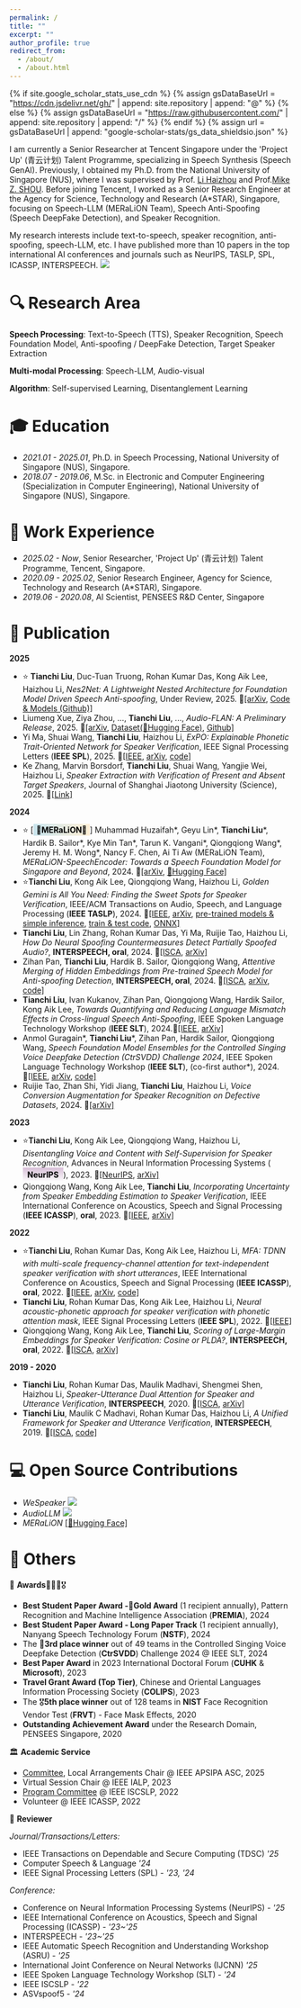 ```yaml
---
permalink: /
title: ""
excerpt: ""
author_profile: true
redirect_from: 
  - /about/
  - /about.html
---
```


{% if site.google_scholar_stats_use_cdn %}
{% assign gsDataBaseUrl = "https://cdn.jsdelivr.net/gh/" | append: site.repository | append: "@" %}
{% else %}
{% assign gsDataBaseUrl = "https://raw.githubusercontent.com/" | append: site.repository | append: "/" %}
{% endif %}
{% assign url = gsDataBaseUrl | append: "google-scholar-stats/gs_data_shieldsio.json" %}

<span class='anchor' id='about-me'></span>
I am currently a Senior Researcher at Tencent Singapore under the 'Project Up' (青云计划) Talent Programme, specializing in Speech Synthesis (Speech GenAI). Previously, I obtained my Ph.D. from the National University of Singapore (NUS), where I was supervised by Prof. [Li Haizhou](https://scholar.google.com/citations?user=z8_x7C8AAAAJ&hl=en) and Prof.[Mike Z. SHOU](https://scholar.google.com/citations?user=h1-3lSoAAAAJ&hl=en). Before joining Tencent, I worked as a Senior Research Engineer at the Agency for Science, Technology and Research (A*STAR), Singapore, focusing on Speech-LLM (MERaLiON Team), Speech Anti-Spoofing (Speech DeepFake Detection), and Speaker Recognition.

My research interests include text-to-speech, speaker recognition, anti-spoofing, speech-LLM, etc. I have published more than 10 papers in the top international AI conferences and journals such as NeurIPS, TASLP, SPL, ICASSP, INTERSPEECH. <a href="https://scholar.google.com/citations?hl=en&user=1W24GsQAAAAJ"><img src="https://img.shields.io/endpoint?logo=Google%20Scholar&url=https%3A%2F%2Fcdn.jsdelivr.net%2Fgh%2Fliu-tianchi%2Fliu-tianchi.github.io@google-scholar-stats%2Fgs_data_shieldsio.json&labelColor=f6f6f6&color=9cf&style=flat&label=citations"></a>

# 🔍 Research Area

**Speech Processing**: Text-to-Speech (TTS), Speaker Recognition, Speech Foundation Model, Anti-spoofing / DeepFake Detection, Target Speaker Extraction

**Multi-modal Processing**: Speech-LLM, Audio-visual 

**Algorithm**: Self-supervised Learning, Disentanglement Learning

# 🎓 Education

- *2021.01 - 2025.01*, Ph.D. in Speech Processing, National University of Singapore (NUS), Singapore.
- *2018.07 - 2019.06*, M.Sc. in Electronic and Computer Engineering (Specialization in Computer Engineering), National University of Singapore (NUS), Singapore.

# 💼 Work Experience

- *2025.02 - Now*, Senior Researcher, 'Project Up' (青云计划) Talent Programme, Tencent, Singapore.
- *2020.09 - 2025.02*, Senior Research Engineer, Agency for Science, Technology and Research (A*STAR), Singapore.
- *2019.06 - 2020.08*, AI Scientist, PENSEES R&D Center, Singapore

# 📜 Publication

**2025**
- ⭐ **Tianchi Liu**, Duc-Tuan Truong, Rohan Kumar Das, Kong Aik Lee, Haizhou Li, *Nes2Net: A Lightweight Nested Architecture for Foundation Model Driven Speech Anti-spoofing*, Under Review, 2025. 🔗[\[arXiv](https://arxiv.org/abs/2504.05657v1), [Code & Models (Github)\]](https://github.com/Liu-Tianchi/Nes2Net)
- Liumeng Xue, Ziya Zhou, ..., **Tianchi Liu**, ..., *Audio-FLAN: A Preliminary Release*, 2025. 🔗[\[arXiv](https://arxiv.org/abs/2502.16584), [Dataset(🤗Hugging Face)](https://huggingface.co/datasets/HKUSTAudio/Audio-FLAN-Dataset), [Github\]](https://github.com/lmxue/Audio-FLAN)
- Yi Ma, Shuai Wang, **Tianchi Liu**, Haizhou Li, *ExPO: Explainable Phonetic Trait-Oriented Network for Speaker Verification*, IEEE Signal Processing Letters (**IEEE SPL**), 2025. 🔗[\[IEEE](https://ieeexplore.ieee.org/document/10845144), [arXiv](https://arxiv.org/abs/2501.05729), [code\]](https://github.com/mmmmayi/ExPO)
- Ke Zhang, Marvin Borsdorf, **Tianchi Liu**, Shuai Wang, Yangjie Wei, Haizhou Li, *Speaker Extraction with Verification of Present and Absent Target Speakers*, Journal of Shanghai Jiaotong University (Science), 2025. 🔗[\[Link\]](https://link.springer.com/article/10.1007/s12204-025-2798-4)

**2024**
- ⭐ [<span style="background: linear-gradient(to right, #c9e5ee, #FFEFD5); color:black; font-weight:bold; padding:2px 5px;">🌊MERaLiON🦁</span>] Muhammad Huzaifah\*, Geyu Lin\*, **Tianchi Liu**\*, Hardik B. Sailor\*, Kye Min Tan\*, Tarun K. Vangani\*, Qiongqiong Wang\*, Jeremy H. M. Wong\*, Nancy F. Chen, Ai Ti Aw (MERaLiON Team), *MERaLiON-SpeechEncoder: Towards a Speech Foundation Model for Singapore and Beyond*, 2024. 🔗[\[arXiv](https://arxiv.org/abs/2412.11538), [🤗Hugging Face\]](https://huggingface.co/MERaLiON)
- ⭐**Tianchi Liu**, Kong Aik Lee, Qiongqiong Wang, Haizhou Li, *Golden Gemini is All You Need: Finding the Sweet Spots for Speaker Verification*, IEEE/ACM Transactions on Audio, Speech, and Language Processing (**IEEE TASLP**), 2024. 🔗[\[IEEE](https://ieeexplore.ieee.org/abstract/document/10497864/), [arXiv](https://arxiv.org/abs/2312.03620), [pre-trained models & simple inference](https://github.com/Liu-Tianchi/Golden-Gemini-for-Speaker-Verification), [train & test code](https://github.com/wenet-e2e/wespeaker/tree/master/examples/voxceleb/v2), [ONNX\]](https://github.com/wenet-e2e/wespeaker/blob/master/docs/pretrained.md)
- **Tianchi Liu**, Lin Zhang, Rohan Kumar Das, Yi Ma, Ruijie Tao, Haizhou Li, *How Do Neural Spoofing Countermeasures Detect Partially Spoofed Audio?*, **INTERSPEECH, oral**, 2024. 🔗[\[ISCA](https://www.isca-archive.org/interspeech_2024/liu24m_interspeech.html), [arXiv\]](https://arxiv.org/abs/2406.02483)
- Zihan Pan, **Tianchi Liu**, Hardik B. Sailor, Qiongqiong Wang, *Attentive Merging of Hidden Embeddings from Pre-trained Speech Model for Anti-spoofing Detection*, **INTERSPEECH, oral**, 2024. 🔗[\[ISCA](https://www.isca-archive.org/interspeech_2024/pan24c_interspeech.html), [arXiv](https://arxiv.org/abs/2406.10283), [code\]](https://github.com/pandarialTJU/AttM_INTERSPEECH24)
- **Tianchi Liu**, Ivan Kukanov, Zihan Pan, Qiongqiong Wang, Hardik Sailor, Kong Aik Lee, *Towards Quantifying and Reducing Language Mismatch Effects in Cross-lingual Speech Anti-Spoofing*, IEEE Spoken Language Technology Workshop (**IEEE SLT**), 2024.🔗[\[IEEE](), [arXiv\]](https://arxiv.org/abs/2409.08346)
- Anmol Guragain\*, **Tianchi Liu**\*, Zihan Pan, Hardik Sailor, Qiongqiong Wang, *Speech Foundation Model Ensembles for the Controlled Singing Voice Deepfake Detection (CtrSVDD) Challenge 2024*, IEEE Spoken Language Technology Workshop (**IEEE SLT**), (co-first author\*), 2024. 🔗[\[IEEE](), [arXiv](https://arxiv.org/abs/2409.02302), [code\]](https://github.com/Anmol2059/SVDD2024)
- Ruijie Tao, Zhan Shi, Yidi Jiang, **Tianchi Liu**, Haizhou Li, *Voice Conversion Augmentation for Speaker Recognition on Defective Datasets*, 2024. 🔗[[arXiv]](https://arxiv.org/abs/2404.00863)

**2023**
- ⭐**Tianchi Liu**, Kong Aik Lee, Qiongqiong Wang, Haizhou Li, *Disentangling Voice and Content with Self-Supervision for Speaker Recognition*, Advances in Neural Information Processing Systems (<span style="background: linear-gradient(to bottom, #D8BFD8, rgba(255, 255, 255, 0)); color: black; font-weight: bold; padding: 4px 8px; display: inline-block;">NeurIPS</span>), 2023. 🔗[\[NeurIPS](https://proceedings.neurips.cc/paper_files/paper/2023/hash/9d276b0a087efdd2404f3295b26c24c1-Abstract-Conference.html), [arXiv\]](https://arxiv.org/abs/2310.01128)
- Qiongqiong Wang, Kong Aik Lee, **Tianchi Liu**, *Incorporating Uncertainty from Speaker Embedding Estimation to Speaker Verification*, IEEE International Conference on Acoustics, Speech and Signal Processing (**IEEE ICASSP**), **oral**, 2023. 🔗[\[IEEE](https://ieeexplore.ieee.org/document/10097019/), [arXiv\]](https://arxiv.org/abs/2302.11763)

**2022**
- ⭐**Tianchi Liu**, Rohan Kumar Das, Kong Aik Lee, Haizhou Li, *MFA: TDNN with multi-scale frequency-channel attention for text-independent speaker verification with short utterances*, IEEE International Conference on Acoustics, Speech and Signal Processing (**IEEE ICASSP**), **oral**, 2022. 🔗[\[IEEE](https://ieeexplore.ieee.org/abstract/document/9747021/), [arXiv](https://arxiv.org/abs/2202.01624), [code\]](https://github.com/Liu-Tianchi/MFA-TDNN)
- **Tianchi Liu**, Rohan Kumar Das, Kong Aik Lee, Haizhou Li, *Neural acoustic-phonetic approach for speaker verification with phonetic attention mask*, IEEE Signal Processing Letters (**IEEE SPL**), 2022. 🔗[[IEEE]](https://ieeexplore.ieee.org/abstract/document/9681187/)
- Qiongqiong Wang, Kong Aik Lee, **Tianchi Liu**, *Scoring of Large-Margin Embeddings for Speaker Verification: Cosine or PLDA?*, **INTERSPEECH, oral**, 2022. 🔗[\[ISCA](https://www.isca-archive.org/interspeech_2022/wang22r_interspeech.html), [arXiv\]](https://arxiv.org/abs/2204.03965)

**2019 - 2020** 

- **Tianchi Liu**, Rohan Kumar Das, Maulik Madhavi, Shengmei Shen, Haizhou Li, *Speaker-Utterance Dual Attention for Speaker and Utterance Verification*, **INTERSPEECH**, 2020. 🔗[\[ISCA](https://www.isca-archive.org/interspeech_2020/liu20u_interspeech.html), [arXiv\]](https://arxiv.org/abs/2008.08901)
- **Tianchi Liu**, Maulik C Madhavi, Rohan Kumar Das, Haizhou Li, *A Unified Framework for Speaker and Utterance Verification*, **INTERSPEECH**, 2019. 🔗[\[ISCA](https://www.isca-archive.org/interspeech_2019/liu19m_interspeech.html), [code\]](https://github.com/Liu-Tianchi/SUV)

# 💻 Open Source Contributions

- *WeSpeaker* [![](https://img.shields.io/github/stars/wenet-e2e/wespeaker?style=social&label=WeSpeaker)](https://github.com/wenet-e2e/wespeaker)
- *AudioLLM* [![](https://img.shields.io/github/stars/AudioLLMs/AudioLLM?style=social&label=AudioLLM)](https://github.com/AudioLLMs/AudioLLM)
- *MERaLiON* [\[🤗Hugging Face\]](https://huggingface.co/MERaLiON)

# 🌟 Others

🥇 **Awards**🥈🥉🏅🎖️

- **Best Student Paper Award -🥇Gold Award** (1 recipient annually), Pattern Recognition and Machine Intelligence Association (**PREMIA**), 2024
- **Best Student Paper Award - Long Paper Track** (1 recipient annually), Nanyang Speech Technology Forum (**NSTF**), 2024
- The 🥉**3rd place winner** out of 49 teams in the Controlled Singing Voice Deepfake Detection (**CtrSVDD**) Challenge 2024 @ IEEE SLT, 2024
- **Best Paper Award** in 2023 International Doctoral Forum (**CUHK** & **Microsoft**), 2023
- **Travel Grant Award (Top Tier)**, Chinese and Oriental Languages Information Processing Society (**COLIPS**), 2023
- The 🎖️**5th place winner** out of 128 teams in **NIST** Face Recognition Vendor Test (**FRVT**) - Face Mask Effects, 2020
- **Outstanding Achievement Award** under the Research Domain, PENSEES Singapore, 2020

🏛️ **Academic Service**
- [Committee](https://www.apsipa2025.org/wp/committee/), Local Arrangements Chair  @ IEEE APSIPA ASC, 2025
- Virtual Session Chair @ IEEE IALP, 2023
- [Program Committee](https://www.asianlp.sg/conferences/iscslp2022/web/committees/) @ IEEE ISCSLP, 2022
- Volunteer @ IEEE ICASSP, 2022
  
📝 **Reviewer**

*Journal/Transactions/Letters:*
- IEEE Transactions on Dependable and Secure Computing (TDSC) *'25*
- Computer Speech & Language *'24*
- IEEE Signal Processing Letters (SPL) - *'23, '24*

*Conference:*
- Conference on Neural Information Processing Systems (NeurIPS) - *'25*
- IEEE International Conference on Acoustics, Speech and Signal Processing (ICASSP) - *'23~'25*
- INTERSPEECH - *'23~'25*
- IEEE Automatic Speech Recognition and Understanding Workshop (ASRU) - *'25*
- International Joint Conference on Neural Networks (IJCNN) *'25*
- IEEE Spoken Language Technology Workshop (SLT) - *'24*
- IEEE ISCSLP - *'22*
- ASVspoof5 - *'24*
